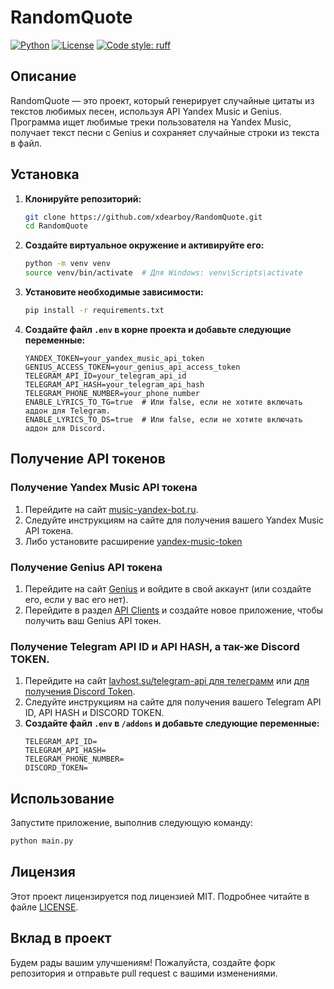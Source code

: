 # RandomQuote

[![Python](https://img.shields.io/badge/python-3.8%2B-blue?style=for-the-badge&logo=python)](https://www.python.org/)
[![License](https://img.shields.io/badge/license-MIT-green?style=for-the-badge)](LICENSE)
[![Code style: ruff](https://img.shields.io/badge/code%20style-ruff-000000?style=for-the-badge)](https://github.com/charliermarsh/ruff)

## Описание

RandomQuote — это проект, который генерирует случайные цитаты из текстов любимых песен, используя API Yandex Music и Genius. Программа ищет любимые треки пользователя на Yandex Music, получает текст песни с Genius и сохраняет случайные строки из текста в файл.
## Установка

1. **Клонируйте репозиторий:**

      ```bash
   git clone https://github.com/xdearboy/RandomQuote.git
   cd RandomQuote
   ```

2. **Создайте виртуальное окружение и активируйте его:**

   ```bash
   python -m venv venv
   source venv/bin/activate  # Для Windows: venv\Scripts\activate
   ```

3. **Установите необходимые зависимости:**

   ```bash
   pip install -r requirements.txt
   ```

4. **Создайте файл `.env` в корне проекта и добавьте следующие переменные:**

   ```env
   YANDEX_TOKEN=your_yandex_music_api_token
   GENIUS_ACCESS_TOKEN=your_genius_api_access_token
   TELEGRAM_API_ID=your_telegram_api_id
   TELEGRAM_API_HASH=your_telegram_api_hash
   TELEGRAM_PHONE_NUMBER=your_phone_number
   ENABLE_LYRICS_TO_TG=true  # Или false, если не хотите включать аддон для Telegram.
   ENABLE_LYRICS_TO_DS=true  # Или false, если не хотите включать аддон для Discord.
   ```

## Получение API токенов

### Получение Yandex Music API токена

1. Перейдите на сайт [music-yandex-bot.ru](https://music-yandex-bot.ru/).
2. Следуйте инструкциям на сайте для получения вашего Yandex Music API токена.
3. Либо установите расширение [yandex-music-token](https://chromewebstore.google.com/detail/yandex-music-token/lcbjeookjibfhjjopieifgjnhlegmkib)

### Получение Genius API токена

1. Перейдите на сайт [Genius](https://genius.com/) и войдите в свой аккаунт (или создайте его, если у вас его нет).
2. Перейдите в раздел [API Clients](https://genius.com/api-clients) и создайте новое приложение, чтобы получить ваш Genius API токен.

### Получение Telegram API ID и API HASH, а так-же Discord TOKEN.

1. Перейдите на сайт [lavhost.su/telegram-api для телеграмм](https://lavhost.su/telegram-api) или [для получения Discord Token](https://plumplum.medium.com/how-to-get-discord-token-2023-5cd63097d673).
2. Следуйте инструкциям на сайте для получения вашего Telegram API ID, API HASH и DISCORD TOKEN.
3. **Создайте файл `.env` в `/addons` и добавьте следующие переменные:**
   ```env
   TELEGRAM_API_ID=
   TELEGRAM_API_HASH=
   TELEGRAM_PHONE_NUMBER=
   DISCORD_TOKEN=
   ```

## Использование

Запустите приложение, выполнив следующую команду:

```bash
python main.py
```

## Лицензия

Этот проект лицензируется под лицензией MIT. Подробнее читайте в файле [LICENSE](LICENSE).

## Вклад в проект

Будем рады вашим улучшениям! Пожалуйста, создайте форк репозитория и отправьте pull request с вашими изменениями.




